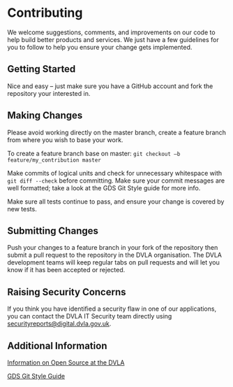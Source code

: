 # Contributing

We welcome suggestions, comments, and improvements on our code to help build better products and services. We just have a few guidelines for you to follow to help you ensure your change gets implemented.

## Getting Started
Nice and easy – just make sure you have a GitHub account and fork the repository your interested in.

## Making Changes
Please avoid working directly on the master branch, create a feature branch from where you wish to base your work.

To create a feature branch base on master:
`git checkout –b feature/my_contribution master`

Make commits of logical units and check for unnecessary whitespace with `git diff --check` before committing. Make sure your commit messages are well formatted; take a look at the GDS Git Style guide for more info.

Make sure all tests continue to pass, and ensure your change is covered by new tests.

## Submitting Changes
Push your changes to a feature branch in your fork of the repository then submit a pull request to the repository in the DVLA organisation. The DVLA development teams will keep regular tabs on pull requests and will let you know if it has been accepted or rejected.

## Raising Security Concerns
If you think you have identified a security flaw in one of our applications, you can contact the DVLA IT Security team directly using securityreports@digital.dvla.gov.uk.

## Additional Information
[Information on Open Source at the DVLA](http://dvla.github.io/)

[GDS Git Style Guide](https://github.com/alphagov/styleguides/blob/master/git.md)
